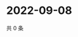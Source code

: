 # 2022-09-08

共 0 条

<!-- BEGIN WEIBO -->
<!-- 最后更新时间 Thu Sep 08 2022 23:19:08 GMT+0800 (China Standard Time) -->

<!-- END WEIBO -->
